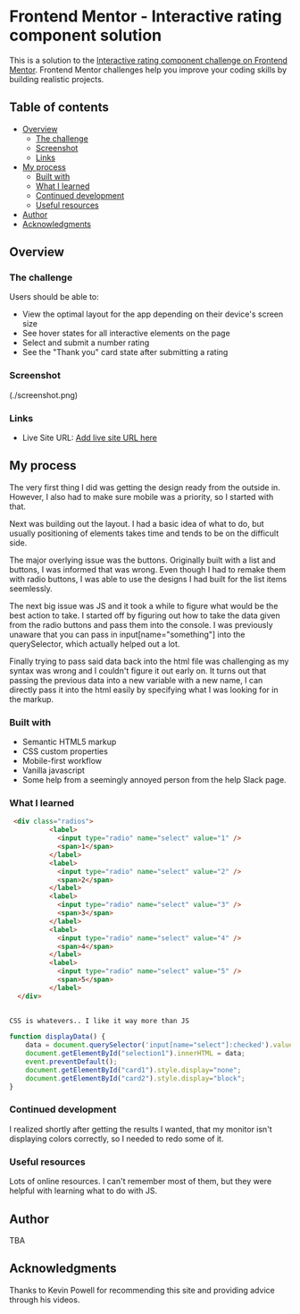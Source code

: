 # Frontend Mentor - Interactive rating component solution

This is a solution to the [Interactive rating component challenge on Frontend Mentor](https://www.frontendmentor.io/challenges/interactive-rating-component-koxpeBUmI). Frontend Mentor challenges help you improve your coding skills by building realistic projects. 

## Table of contents

- [Overview](#overview)
  - [The challenge](#the-challenge)
  - [Screenshot](#screenshot)
  - [Links](#links)
- [My process](#my-process)
  - [Built with](#built-with)
  - [What I learned](#what-i-learned)
  - [Continued development](#continued-development)
  - [Useful resources](#useful-resources)
- [Author](#author)
- [Acknowledgments](#acknowledgments)


## Overview

### The challenge

Users should be able to:

- View the optimal layout for the app depending on their device's screen size
- See hover states for all interactive elements on the page
- Select and submit a number rating
- See the "Thank you" card state after submitting a rating

### Screenshot

(./screenshot.png)


### Links

- Live Site URL: [Add live site URL here](https://jonathon-eng.github.io/FrontEndMentorChallenge2/)

## My process

The very first thing I did was getting the design ready from the outside in. However, I also had to make sure mobile was a priority, so I started with that. 

Next was building out the layout. I had a basic idea of what to do, but usually positioning of elements takes time and tends to be on the difficult side.

The major overlying issue was the buttons. Originally built with a list and buttons, I was informed that was wrong. Even though I had to remake them with radio buttons, I was able to use the designs I had built for the list items seemlessly.

The next big issue was JS and it took a while to figure what would be the best action to take. I started off by figuring out how to take the data given from the radio buttons and pass them into the console. I was previously unaware that you can pass in input[name="something"] into the querySelector, which actually helped out a lot. 

Finally trying to pass said data back into the html file was challenging as my syntax was wrong and I couldn't figure it out early on. It turns out that passing the previous data into a new variable with a new name, I can directly pass it into the html easily by specifying what I was looking for in the markup.

### Built with

- Semantic HTML5 markup
- CSS custom properties
- Mobile-first workflow
- Vanilla javascript
- Some help from a seemingly annoyed person from the help Slack page.

### What I learned


```html
 <div class="radios">
          <label>
            <input type="radio" name="select" value="1" />
            <span>1</span> 
          </label>
          <label>
            <input type="radio" name="select" value="2" />
            <span>2</span> 
          </label>
          <label>
            <input type="radio" name="select" value="3" />
            <span>3</span> 
          </label>
          <label>
            <input type="radio" name="select" value="4" />
            <span>4</span> 
          </label>
          <label>
            <input type="radio" name="select" value="5" />
            <span>5</span> 
          </label>
  </div>
        

```
```css
CSS is whatevers.. I like it way more than JS
```
```js
function displayData() {
    data = document.querySelector('input[name="select"]:checked').value;
    document.getElementById("selection1").innerHTML = data;
    event.preventDefault();
    document.getElementById("card1").style.display="none";
    document.getElementById("card2").style.display="block";
}
```



### Continued development

I realized shortly after getting the results I wanted, that my monitor isn't displaying colors correctly, so I needed to redo some of it.

### Useful resources

Lots of online resources. I can't remember most of them, but they were helpful with learning what to do with JS.

## Author

TBA

## Acknowledgments

Thanks to Kevin Powell for recommending this site and providing advice through his videos.
